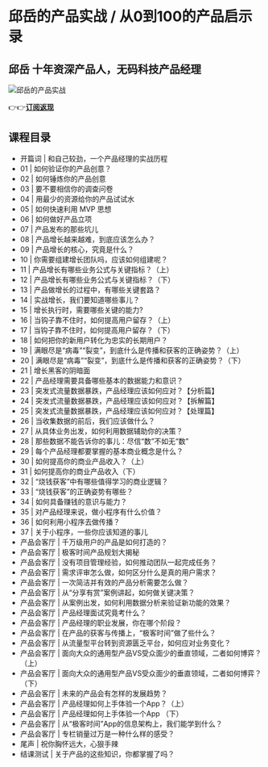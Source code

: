 邱岳的产品实战 / 从0到100的产品启示录
======================

邱岳 **十年资深产品人，无码科技产品经理**
-----------------------

![邱岳的产品实战](https://www.geekgay.com/storage/geek/geek_252cd52460fb6fbf41f89ea02db52413.jpg)  
  
👉👉[**订阅返现**](https://time.geekbang.org/column/intro/100012001?code=%2F1wfTWAzArECgQ475f1%2F5Y3S4dwudkVVwItFg-545Bs%3D "邱岳的产品实战")  
  
课程目录
----

  
  
- 开篇词 | 和自己较劲，一个产品经理的实战历程
- 01 | 如何验证你的产品创意？
- 02 | 如何锤炼你的产品创意
- 03 | 要不要相信你的调查问卷
- 04 | 用最少的资源给你的产品试试水
- 05 | 如何快速利用 MVP 思想
- 06 | 如何做好产品立项
- 07 | 产品发布的那些坑儿
- 08 | 产品增长越来越难，到底应该怎么办？
- 09 | 产品增长的核心，究竟是什么？
- 10 | 你需要组建增长团队吗，应该如何组建呢？
- 11 | 产品增长有哪些业务公式与关键指标？（上）
- 12 | 产品增长有哪些业务公式与关键指标？（下）
- 13 | 产品做增长的过程中，有哪些关键套路？
- 14 | 实战增长，我们要知道哪些事儿？
- 15 | 增长执行时，需要哪些关键的能力?
- 16 | 当钩子靠不住时，如何提高用户留存？（上）
- 17 | 当钩子靠不住时，如何提高用户留存？（下）
- 18 | 如何把你的新用户转化为忠实的长期用户？
- 19 | 满眼尽是“病毒”“裂变”，到底什么是传播和获客的正确姿势？（上）
- 20 | 满眼尽是“病毒”“裂变”，到底什么是传播和获客的正确姿势？（下）
- 21 | 增长黑客的阴暗面
- 22 | 产品经理需要具备哪些基本的数据能力和意识？
- 23 | 突发式流量数据暴跌，产品经理应该如何应对？【分析篇】
- 24 | 突发式流量数据暴跌，产品经理应该如何应对？【拆解篇】
- 25 | 突发式流量数据暴跌，产品经理应该如何应对？【处理篇】
- 26 | 当收集数据的前后，我们应该做什么？
- 27 | 从具体业务出发，如何利用数据辅助你的决策？
- 28 | 那些数据不能告诉你的事儿：尽信“数”不如无“数”
- 29 | 每个产品经理都要掌握的基本商业概念是什么？
- 30 | 如何提高你的商业产品收入？（上）
- 31 | 如何提高你的商业产品收入（下）
- 32 | “烧钱获客”中有哪些值得学习的商业逻辑？
- 33 | “烧钱获客”的正确姿势有哪些？
- 34 | 如何具备赚钱的意识与能力？
- 35 | 对产品经理来说，做小程序有什么价值？
- 36 | 如何利用小程序去做传播？
- 37 | 关于小程序，一些你应该知道的事儿
- 产品会客厅 | 千万级用户的产品是如何打造的？
- 产品会客厅 | 极客时间产品规划大揭秘
- 产品会客厅 | 没有项目管理经验，如何推动团队一起完成任务？
- 产品会客厅 | 需求评审怎么做，如何区分什么是真的用户需求？
- 产品会客厅 | 一次简洁并有效的产品分析需要怎么做？
- 产品会客厅 | 从“分享有赏”案例讲起，如何做关键决策？
- 产品会客厅 | 从案例出发，如何利用数据分析来验证新功能的效果？
- 产品会客厅 | 产品经理面试究竟考什么？
- 产品会客厅 | 产品经理的职业发展，你在哪个阶段？
- 产品会客厅 | 在产品的获客与传播上，“极客时间”做了些什么？
- 产品会客厅 | 从流量型平台转到资源匮乏平台，如何应对业务变化？
- 产品会客厅 | 面向大众的通用型产品VS受众面少的垂直领域，二者如何博弈？（上）
- 产品会客厅 | 面向大众的通用型产品VS受众面少的垂直领域，二者如何博弈？（下）
- 产品会客厅 | 未来的产品会有怎样的发展趋势？
- 产品会客厅 | 产品经理如何上手体验一个App？（上）
- 产品会客厅 | 产品经理如何上手体验一个App （下）
- 产品会客厅 | 从“极客时间”App的信息架构上，我们能学到什么？
- 产品会客厅 | 专栏销量过万是一种什么样的感受？
- 尾声 | 祝你胸怀远大，心狠手辣
- 结课测试 | 关于产品的这些知识，你都掌握了吗？
